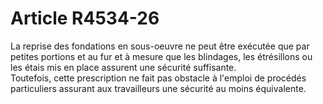 # Article R4534-26

  
La reprise des fondations en sous-oeuvre ne peut être exécutée que par petites portions et au fur et à mesure que les blindages, les étrésillons ou les étais mis en place assurent une sécurité suffisante.   
Toutefois, cette prescription ne fait pas obstacle à l'emploi de procédés particuliers assurant aux travailleurs une sécurité au moins équivalente.